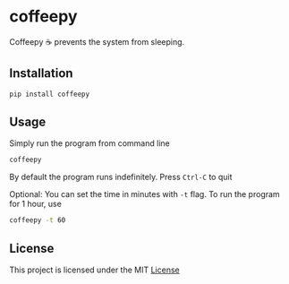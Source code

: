 # coffeepy

Coffeepy ☕️ prevents the system from sleeping.

## Installation

```sh
pip install coffeepy
```

## Usage

Simply run the program from command line
```sh
coffeepy
```

By default the program runs indefinitely. Press `Ctrl-C` to quit

Optional: You can set the time in minutes with `-t` flag. To run the program for 1 hour, use

```sh
coffeepy -t 60
```


## License

This project is licensed under the MIT [License](https://github.com/kuvaus/coffeepy/blob/main/LICENSE)


